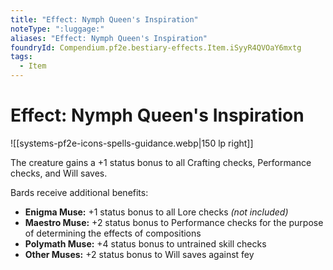 ```yaml
---
title: "Effect: Nymph Queen's Inspiration"
noteType: ":luggage:"
aliases: "Effect: Nymph Queen's Inspiration"
foundryId: Compendium.pf2e.bestiary-effects.Item.iSyyR4QVOaY6mxtg
tags:
  - Item
---
```


# Effect: Nymph Queen's Inspiration
![[systems-pf2e-icons-spells-guidance.webp|150 lp right]]

The creature gains a +1 status bonus to all Crafting checks, Performance checks, and Will saves.

Bards receive additional benefits:

*   **Enigma Muse:** +1 status bonus to all Lore checks _(not included)_
*   **Maestro Muse:** +2 status bonus to Performance checks for the purpose of determining the effects of compositions
*   **Polymath Muse:** +4 status bonus to untrained skill checks
*   **Other Muses:** +2 status bonus to Will saves against fey
